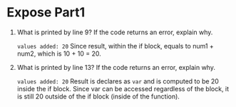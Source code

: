 # Expose Part1

1. What is printed by line 9? If the code returns an error, explain why.

    ```values added: 20``` Since result, within the if block, equals to num1 + num2, which is 10 + 10 = 20.

2. What is printed by line 13? If the code returns an error, explain why. 

    ```values added: 20``` Result is declares as ```var``` and is computed to be 20 inside the if block. Since var can be accessed regardless of the block, it is still 20 outside of the if block (inside of the function).
